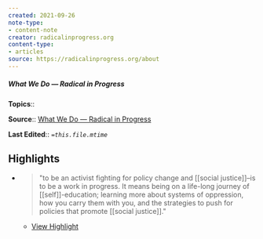 ```yaml
---
created: 2021-09-26
note-type:
- content-note
creator: radicalinprogress.org
content-type: 
- articles
source: https://radicalinprogress.org/about
---
```

##### What We Do — Radical in Progress

**Topics**::  

**Source**:: [What We Do — Radical in Progress](https://radicalinprogress.org/about)

**Last Edited**:: *`=this.file.mtime`*

## Highlights
- > "to be an activist fighting for policy change and [[social justice]]–is to be a work in progress. It means being on a life-long journey of [[self]]-education; learning more about systems of oppression, how you carry them with you, and the strategies to push for policies that promote [[social justice]]." 
    - [View Highlight](https://radicalinprogress.org/about?__readwiseLocation=0%2F0%2F0%2F0%2F2%2F0%2F1%2F1%2F3%2F5%2F1%2F5%2F1%3A16%2C0%2F0%2F0%2F0%2F2%2F0%2F1%2F1%2F3%2F5%2F1%2F5%2F1%3A307#:~:text=to%20be%20an%20activist%20fighting%2Cpolicies%20that%20promote%20social%20justice.)


